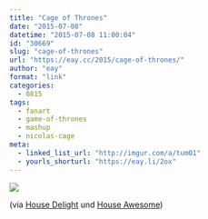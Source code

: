 ```yaml
---
title: "Cage of Thrones"
date: "2015-07-08"
datetime: "2015-07-08 11:00:04"
id: "30669"
slug: "cage-of-thrones"
url: "https://eay.cc/2015/cage-of-thrones/"
author: "eay"
format: "link"
categories:
  - 0815
tags:
  - fanart
  - game-of-thrones
  - mashup
  - nicolas-cage
meta:
  - linked_list_url: "http://imgur.com/a/tum01"
  - yourls_shorturl: "https://eay.li/2ox"
---
```


[![](https://eay.cc/uploads/2015/cage-of-thrones.jpg)](http://imgur.com/a/tum01)

(via [House Delight](http://www.mindsdelight.de/2015/07/nicolas-cage-als-jeder-charakter-in-game-of-thrones/) und [House Awesome](http://www.serieslyawesome.tv/cage-of-thrones/))
